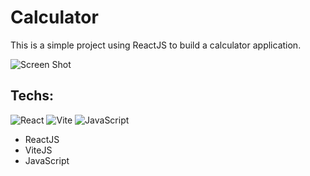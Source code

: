 # Calculator

This is a simple project using ReactJS to build a calculator application.

![Screen Shot](https://user-images.githubusercontent.com/93036812/194867379-bc01e1a1-be6a-4dc4-bc46-9a4839c594ad.png)


## Techs:

![React](https://img.shields.io/badge/react-%2320232a.svg?style=for-the-badge&logo=react&logoColor=%2361DAFB)
![Vite](https://img.shields.io/badge/vite-%23646CFF.svg?style=for-the-badge&logo=vite&logoColor=white)
![JavaScript](https://img.shields.io/badge/javascript-%23323330.svg?style=for-the-badge&logo=javascript&logoColor=%23F7DF1E)

- ReactJS
- ViteJS
- JavaScript
